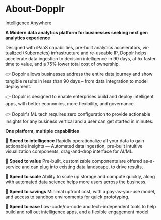 # About-Dopplr
Intelligence Anywhere

**A Modern data analytics platform for businesses seeking next gen analytics experience**

Designed with iPaaS capabilities, pre-built analytics accelerators, vir-tualized (Kubernetes) infrastructure and re-useable IP, Dopplr helps accelerate data ingestion to decision intelligence in 90 days, at 5x faster time to value, and a 75% lower total cost of ownership.

👉 Dopplr allows businesses address the entire data journey and show tangible results in less than 90 days – from data integration to model deployment.

👉 Dopplr is designed to enable enterprises build and deploy intelligent apps, with better economics, more flexibility, and governance.

👉 Dopplr's ML tech requires zero configuration to provide actionable insights for any business vertical and a user can get started in minutes.

**One platform, multiple capabilities**

🚀 **Speed to intelligence**
Rapidly operationalize all your data to gain actionable insights — 
Automated data ingestion, pre-built intuitive visualization components, drag-and-drop interface for AI/ML.

🚀 **Speed to value**
Pre-built, customizable components are offered as-a-service and can plug into existing data landscape, to drive results.

🚀 **Speed to scale**
Ability to scale up storage and compute quickly, along with automated data science helps more users across the business.

🚀 **Speed to savings**
Minimal upfront cost, with a pay-as-you-use model, and access to sandbox environments for quick prototyping.

🚀 **Speed to ease**
Low-code/no-code and tech-independent tools to help build and roll out intelligence apps, and a flexible engagement model.
